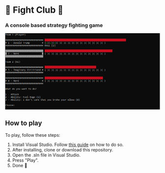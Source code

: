 # 🥊 Fight Club 🥊

### A console based strategy fighting game

![Fight Club Fight Screen](/img/fight_club_fight.png)

## How to play
To play, follow these steps:
1. Install Visual Studio. Follow [this guide](https://visualstudio.microsoft.com/downloads/) on how to do so.
2. After installing, clone or download this repository.
3. Open the .sln file in Visual Studio.
4. Press "Play".
5. Done 🎉
